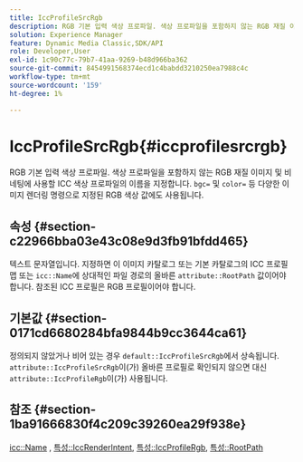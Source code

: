 ```yaml
---
title: IccProfileSrcRgb
description: RGB 기본 입력 색상 프로파일. 색상 프로파일을 포함하지 않는 RGB 재질 이미지 및 비네팅에 사용할 ICC 색상 프로파일의 이름을 지정합니다. 또한 bgc= 및 color= 등 다양한 이미지 렌더링 명령으로 지정된 RGB 색상 값입니다.
solution: Experience Manager
feature: Dynamic Media Classic,SDK/API
role: Developer,User
exl-id: 1c90c77c-79b7-41aa-9269-b48d966ba362
source-git-commit: 8454991568374ecd1c4babdd3210250ea7988c4c
workflow-type: tm+mt
source-wordcount: '159'
ht-degree: 1%

---
```


# IccProfileSrcRgb{#iccprofilesrcrgb}

RGB 기본 입력 색상 프로파일. 색상 프로파일을 포함하지 않는 RGB 재질 이미지 및 비네팅에 사용할 ICC 색상 프로파일의 이름을 지정합니다. `bgc=` 및 `color=` 등 다양한 이미지 렌더링 명령으로 지정된 RGB 색상 값에도 사용됩니다.

## 속성 {#section-c22966bba03e43c08e9d3fb91bfdd465}

텍스트 문자열입니다. 지정하면 이 이미지 카탈로그 또는 기본 카탈로그의 ICC 프로필 맵 또는 `icc::Name`에 상대적인 파일 경로의 올바른 `attribute::RootPath` 값이어야 합니다. 참조된 ICC 프로필은 RGB 프로필이어야 합니다.

## 기본값 {#section-0171cd6680284bfa9844b9cc3644ca61}

정의되지 않았거나 비어 있는 경우 `default::IccProfileSrcRgb`에서 상속됩니다. `attribute::IccProfileSrcRgb`이(가) 올바른 프로필로 확인되지 않으면 대신 `attribute::IccProfileRgb`이(가) 사용됩니다.

## 참조 {#section-1ba91666830f4c209c39260ea29f938e}

[icc::Name](../../../../../ir-api/material-cat/image-rendering-api-ref/c-ir-material-catalog/c-ir-icc-profile-map-reference/r-ir-name-icc.md#reference-7a293ede360e433782575f8f6a562ac2) , [특성::IccRenderIntent](../../../../../ir-api/material-cat/image-rendering-api-ref/c-ir-material-catalog/c-ir-attributes-reference/r-ir-iccrenderintent.md#reference-3b80b7a4c25545a593c5076f318b5c40), [특성::IccProfileRgb](../../../../../ir-api/material-cat/image-rendering-api-ref/c-ir-material-catalog/c-ir-attributes-reference/r-ir-iccprofilergb.md#reference-cdaad25b155646ffa382d722fd324b30), [특성::RootPath](../../../../../ir-api/material-cat/image-rendering-api-ref/c-ir-material-catalog/c-ir-attributes-reference/r-ir-rootpath.md#reference-a4d7c96b62e14fcbad1740c702f160f3)

